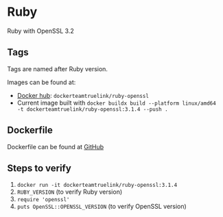 # Ruby

Ruby with OpenSSL 3.2

## Tags

Tags are named after Ruby version.

Images can be found at:

* [Docker hub](https://hub.docker.com/r/dockerteamtruelink/ruby-openssl): `dockerteamtruelink/ruby-openssl`
* Current image built with `docker buildx build --platform linux/amd64  -t dockerteamtruelink/ruby-openssl:3.1.4 --push .`

## Dockerfile

Dockerfile can be found at [GitHub](https://github.com/TrueLinkFinancial/docker-ruby-openssl)

## Steps to verify

1. `docker run -it dockerteamtruelink/ruby-openssl:3.1.4`
2. `RUBY_VERSION` (to verify Ruby version)
3. `require 'openssl'`
4. `puts OpenSSL::OPENSSL_VERSION` (to verify OpenSSL version)
